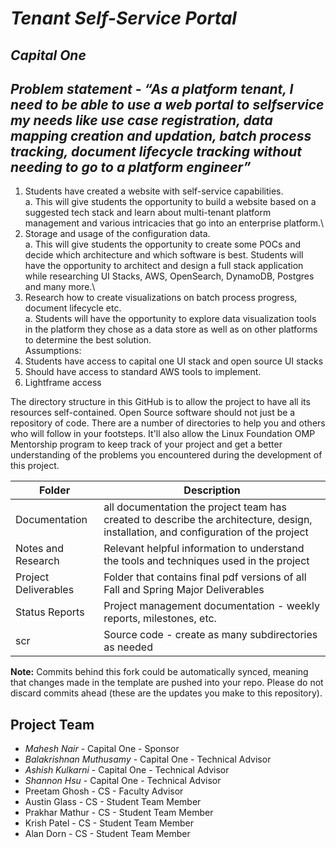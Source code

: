 # *Tenant Self-Service Portal*
## *Capital One*
## *Problem statement - “As a platform tenant, I need to be able to use a web portal to selfservice my needs like use case registration, data mapping creation and updation, batch process tracking, document lifecycle tracking without needing to go to a platform engineer”*
 1. Students have created a website with self-service capabilities.\
 a. This will give students the opportunity to build a website based on a suggested tech stack and learn about multi-tenant platform management and various intricacies that go into an enterprise platform.\
 2. Storage and usage of the configuration data.\
 a. This will give students the opportunity to create some POCs and decide which architecture and which software is best. Students will have the opportunity to architect and design a full stack application while researching UI Stacks, AWS, OpenSearch, DynamoDB, Postgres and many more.\
 3. Research how to create visualizations on batch process progress, document lifecycle etc.\
 a. Students will have the opportunity to explore data visualization tools in the platform they chose as a data store as well as on other platforms to determine the best solution.\
 Assumptions:
 1. Students have access to capital one UI stack and open source UI stacks
 2. Should have access to standard AWS tools to implement.
 3. Lightframe access

The directory structure in this GitHub is to allow the project to have all its resources self-contained.
Open Source software should not just be a repository of code.  There are a number of directories to help you and others who will 
follow in your footsteps.  It'll also allow the Linux Foundation OMP Mentorship program to keep track of your project and get
a better understanding of the problems you encountered during the development of this project. 

| Folder | Description |
|---|---|
| Documentation |  all documentation the project team has created to describe the architecture, design, installation, and configuration of the project |
| Notes and Research | Relevant helpful information to understand the tools and techniques used in the project |
| Project Deliverables | Folder that contains final pdf versions of all Fall and Spring Major Deliverables |
| Status Reports | Project management documentation - weekly reports, milestones, etc. |
| scr | Source code - create as many subdirectories as needed |

**Note:** Commits behind this fork could be automatically synced, meaning that changes made in the template are pushed into your repo. Please do not discard commits ahead (these are the updates you make to this repository).

## Project Team
- *Mahesh Nair*  - Capital One - Sponsor
- *Balakrishnan Muthusamy* - Capital One - Technical Advisor
- *Ashish Kulkarni* - Capital One - Technical Advisor
- *Shannon Hsu* - Capital One - Technical Advisor
- Preetam Ghosh - CS - Faculty Advisor
- Austin Glass - CS - Student Team Member
- Prakhar Mathur - CS - Student Team Member
- Krish Patel - CS - Student Team Member
- Alan Dorn - CS - Student Team Member

